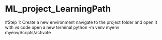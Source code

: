# ML_project_LearningPath

#Step 1: Create a new environment
navigate to the project folder and open it with vs code
open a new terminal 
python -m venv myenv
myenv/Scripts/activate
